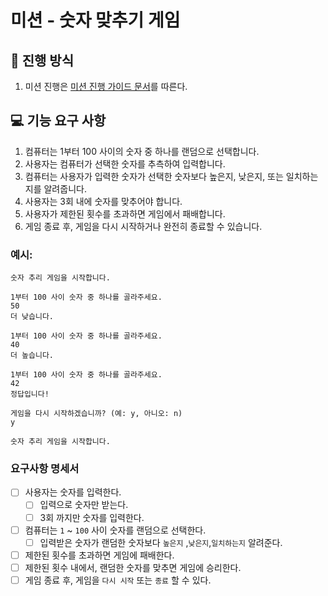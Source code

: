 # 미션 - 숫자 맞추기 게임
## 🚀 진행 방식
1. 미션 진행은 [미션 진행 가이드 문서](https://github.com/develup-mission/docs/blob/main/mission-guide.md)를 따른다.

## 💻 기능 요구 사항

1. 컴퓨터는 1부터 100 사이의 숫자 중 하나를 랜덤으로 선택합니다.
2. 사용자는 컴퓨터가 선택한 숫자를 추측하여 입력합니다.
3. 컴퓨터는 사용자가 입력한 숫자가 선택한 숫자보다 높은지, 낮은지, 또는 일치하는지를 알려줍니다.
4. 사용자는 3회 내에 숫자를 맞추어야 합니다.
5. 사용자가 제한된 횟수를 초과하면 게임에서 패배합니다.
6. 게임 종료 후, 게임을 다시 시작하거나 완전히 종료할 수 있습니다.

### 예시:
```
숫자 추리 게임을 시작합니다.

1부터 100 사이 숫자 중 하나를 골라주세요.
50
더 낮습니다.

1부터 100 사이 숫자 중 하나를 골라주세요.
40
더 높습니다.

1부터 100 사이 숫자 중 하나를 골라주세요.
42
정답입니다!

게임을 다시 시작하겠습니까? (예: y, 아니오: n)
y

숫자 추리 게임을 시작합니다.
```

### 요구사항 명세서

- [ ] 사용자는 숫자를 입력한다.
  - [ ] 입력으로 숫자만 받는다.
  - [ ] 3회 까지만 숫자를 입력한다.
- [ ] 컴퓨터는 `1` ~ `100` 사이 숫자를 랜덤으로 선택한다.
  - [ ] 입력받은 숫자가 랜덤한 숫자보다 `높은지` ,`낮은지`,`일치하는지` 알려준다.

- [ ] 제한된 횟수를 초과하면 게임에 패배한다.
- [ ] 제한된 횟수 내에서, 랜덤한 숫자를 맞추면 게임에 승리한다.
- [ ] 게임 종료 후, 게임을 `다시 시작` 또는 `종료` 할 수 있다. 

